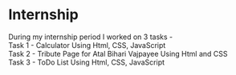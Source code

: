 # Internship 
During my internship period I worked on 3 tasks -                                                                                                                                                                                                                                                                                                                  
Task 1 - Calculator Using Html, CSS, JavaScript                                                                                                                                   
Task 2 - Tribute Page for Atal Bihari Vajpayee Using Html and CSS                                                                                                                 
Task 3 - ToDo List Using Html, CSS, JavaScript   
